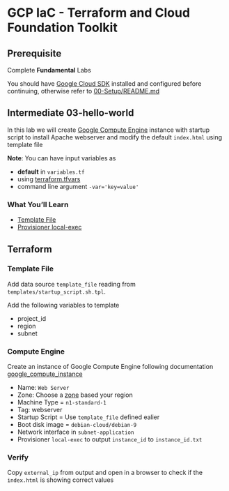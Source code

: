 
# GCP IaC - Terraform and Cloud Foundation Toolkit

## **Prerequisite**

Complete **Fundamental** Labs

You should have [Google Cloud SDK](https://cloud.google.com/sdk/docs/downloads-interactive) installed and configured before continuing, otherwise refer to [00-Setup/README.md](../../00-Setup/README.md)


## **Intermediate 03-hello-world**

In this lab we will create [Google Compute Engine](https://cloud.google.com/compute/docs/instances/) instance with startup script to install Apache webserver and modify the default `index.html` using template file

**Note**: You can have input variables as

* **default** in `variables.tf`
* using [terraform.tfvars](https://www.terraform.io/docs/configuration/variables.html#variable-definitions-tfvars-files)
* command line argument `-var='key=value'`

### What You’ll Learn

*   [Template File](https://www.terraform.io/docs/providers/template/d/file.html)
*   [Provisioner local-exec](https://www.terraform.io/docs/provisioners/local-exec.html)


## Terraform


### Template File

Add data source `template_file` reading from `templates/startup_script.sh.tpl`.

Add the following variables to template
* project_id
* region
* subnet


### Compute Engine

Create an instance of Google Compute Engine following documentation [google_compute_instance](https://www.terraform.io/docs/providers/google/r/compute_instance.html)

* Name: `Web Server`
* Zone: Choose a [zone](https://cloud.google.com/compute/docs/regions-zones/#locations) based your region
* Machine Type = `n1-standard-1`
* Tag: webserver
* Startup Script = Use `template_file` defined ealier
* Boot disk image = `debian-cloud/debian-9`
* Network interface in `subnet-application`
* Provisioner `local-exec` to output `instance_id` to `instance_id.txt`


### Verify

Copy `external_ip` from output and open in a browser to check if the `index.html` is showing correct values


